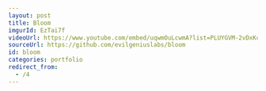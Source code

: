 ```yaml
---
layout: post
title: Bloom
imgurId: EzTai7f
videoUrl: https://www.youtube.com/embed/uqwmOuLcwmA?list=PLUYGVM-2vDxKc8ZBEN-_6syN48t3YUsJA
sourceUrl: https://github.com/evilgeniuslabs/bloom
id: bloom
categories: portfolio
redirect_from:
  - /4
---
```

